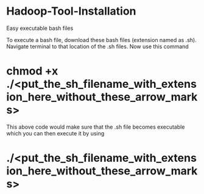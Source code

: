 # Hadoop-Tool-Installation
Easy executable bash files

To execute a bash file, download these bash files (extension named as .sh).
Navigate terminal to that location of the .sh files.
Now use this command

# chmod +x ./<put_the_sh_filename_with_extension_here_without_these_arrow_marks>

This above code would make sure that the .sh file becomes executable which you can then execute it by using

# ./<put_the_sh_filename_with_extension_here_without_these_arrow_marks>
